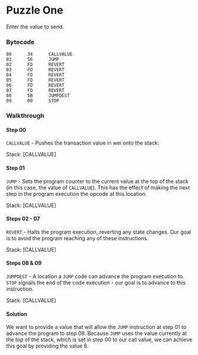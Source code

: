 # Puzzle One

Enter the value to send.

### Bytecode

```
00      34      CALLVALUE
01      56      JUMP
02      FD      REVERT
03      FD      REVERT
04      FD      REVERT
05      FD      REVERT
06      FD      REVERT
07      FD      REVERT
08      5B      JUMPDEST
09      00      STOP
```

### Walkthrough

#### Step 00

`CALLVALUE` - Pushes the transaction value in wei onto the stack:

Stack: \[CALLVALUE]

#### Step 01

`JUMP` - Sets the program counter to the current value at the top of the stack (in this case, the value of `CALLVALUE`). This has the effect of making the next step in the program execution the opcode at this location.

Stack: \[CALLVALUE]

#### Steps 02 - 07

`REVERT` - Halts the program execution, reverting any state changes. Our goal is to avoid the program reaching any of these instructions.

Stack: \[CALLVALUE]

#### Steps 08 & 09

`JUMPDEST` - A location a `JUMP` code can advance the program execution to. `STOP` signals the end of the code execution - our goal is to advance to this instruction.

Stack: \[CALLVALUE]

#### Solution

We want to provide a value that will allow the `JUMP` instruction at step 01 to advance the program to step 08. Because `JUMP` uses the value currently at the top of the stack, which is set in step 00 to our call value, we can achieve this goal by providing the value 8.

